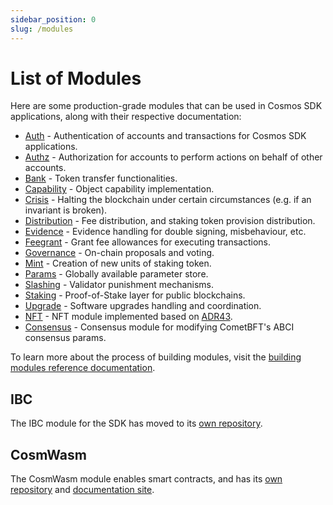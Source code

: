 ```yaml
---
sidebar_position: 0
slug: /modules
---
```


# List of Modules

Here are some production-grade modules that can be used in Cosmos SDK applications, along with their respective documentation:

- [Auth](./auth/README.md) - Authentication of accounts and transactions for Cosmos SDK applications.
- [Authz](./authz/README.md) - Authorization for accounts to perform actions on behalf of other accounts.
- [Bank](./bank/README.md) - Token transfer functionalities.
- [Capability](./capability/README.md) - Object capability implementation.
- [Crisis](./crisis/README.md) - Halting the blockchain under certain circumstances (e.g. if an invariant is broken).
- [Distribution](./distribution/README.md) - Fee distribution, and staking token provision distribution.
- [Evidence](./evidence/README.md) - Evidence handling for double signing, misbehaviour, etc.
- [Feegrant](./feegrant/README.md) - Grant fee allowances for executing transactions.
- [Governance](./gov/README.md) - On-chain proposals and voting.
- [Mint](./mint/README.md) - Creation of new units of staking token.
- [Params](./params/README.md) - Globally available parameter store.
- [Slashing](./slashing/README.md) - Validator punishment mechanisms.
- [Staking](./staking/README.md) - Proof-of-Stake layer for public blockchains.
- [Upgrade](./upgrade/README.md) - Software upgrades handling and coordination.
- [NFT](./nft/README.md) - NFT module implemented based on [ADR43](https://docs.cosmos.network/main/architecture/adr-043-nft-module.html).
- [Consensus](./consensus/README.md) - Consensus module for modifying CometBFT's ABCI consensus params.

To learn more about the process of building modules, visit the [building modules reference documentation](https://docs.cosmos.network/main/building-modules/intro).

## IBC

The IBC module for the SDK has moved to its [own repository](https://github.com/cosmos/ibc-go).

## CosmWasm

The CosmWasm module enables smart contracts, and has its [own repository](https://github.com/CosmWasm/cosmwasm) and [documentation site](https://docs.cosmwasm.com/docs).
